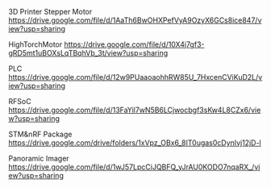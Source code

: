 
3D Printer Stepper Motor
https://drive.google.com/file/d/1AaTh6BwOHXPefVyA9OzyX6GCs8ice847/view?usp=sharing

HighTorchMotor
https://drive.google.com/file/d/10X4j7gf3-gRD5mt1uBOXsLqTBqhVb_3t/view?usp=sharing

PLC
https://drive.google.com/file/d/12w9PUaaoaohhRW85U_7HxcenCViKuD2L/view?usp=sharing

RFSoC
https://drive.google.com/file/d/13FaYil7wN5B6LCjwocbgf3sKw4L8CZx6/view?usp=sharing

STM&nRF Package
https://drive.google.com/drive/folders/1xVpz_OBx6_8IT0ugas0cDynIvj12jD-l

Panoramic Imager
https://drive.google.com/file/d/1wJ57LpcCiJQBFQ_yJrAU0KODO7nqaRX_/view?usp=sharing

